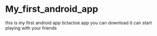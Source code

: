 # My_first_android_app
this is my first android app tictactoe app you can download it can start playing with your friends
